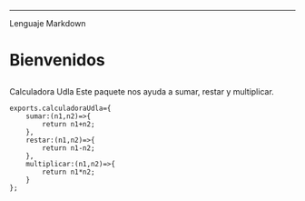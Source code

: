 ****
Lenguaje Markdown
# Bienvenidos
##
 Calculadora
 Udla
 Este paquete nos ayuda a sumar, restar y multiplicar.
 ```
 exports.calculadoraUdla={
     sumar:(n1,n2)=>{
         return n1+n2;
     },
     restar:(n1,n2)=>{
         return n1-n2;
     },
     multiplicar:(n1,n2)=>{
         return n1*n2;
     }
 };
 ```